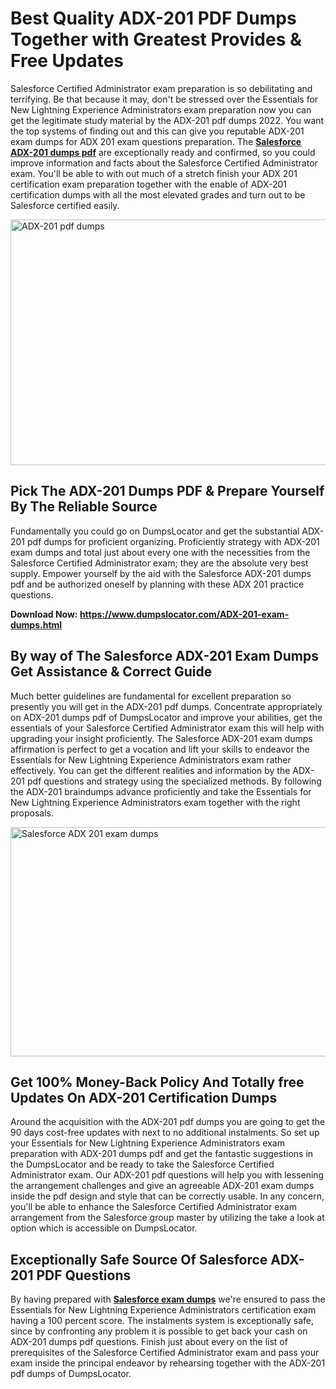 <h1><strong>Best Quality ADX-201 PDF Dumps Together with Greatest Provides &amp; Free Updates</strong></h1>
<p>Salesforce Certified Administrator exam preparation is so debilitating and terrifying. Be that because it may, don't be stressed over the Essentials for New Lightning Experience Administrators exam preparation now you can get the legitimate study material by the ADX-201 pdf dumps 2022. You want the top systems of finding out and this can give you reputable ADX-201 exam dumps for ADX 201 exam questions preparation. The <strong><a href="https://www.dumpslocator.com/ADX-201-exam-dumps.html">Salesforce ADX-201 dumps pdf</a></strong> are exceptionally ready and confirmed, so you could improve information and facts about the Salesforce Certified Administrator exam. You'll be able to with out much of a stretch finish your ADX 201 certification exam preparation together with the enable of ADX-201 certification dumps with all the most elevated grades and turn out to be Salesforce certified easily.</p>
<p><img src="https://i.ibb.co/SKhFh8d/Pastel-Purple-Computer-UI-Class-Syllabus-Education-Presentation.png" alt="ADX-201 pdf dumps" width="700" height="393" /></p>
<h2><strong>Pick The ADX-201 Dumps PDF &amp; Prepare Yourself By The Reliable Source</strong></h2>
<p>Fundamentally you could go on DumpsLocator and get the substantial ADX-201 pdf dumps for proficient organizing. Proficiently strategy with ADX-201 exam dumps and total just about every one with the necessities from the Salesforce Certified Administrator exam; they are the absolute very best supply. Empower yourself by the aid with the Salesforce ADX-201 dumps pdf and be authorized oneself by planning with these ADX 201 practice questions.</p>
<p><strong>Download Now: <a href="https://www.dumpslocator.com/ADX-201-exam-dumps.html">https://www.dumpslocator.com/ADX-201-exam-dumps.html</a></strong></p>
<h2><strong>By way of The Salesforce ADX-201 Exam Dumps Get Assistance &amp; Correct Guide</strong></h2>
<p>Much better guidelines are fundamental for excellent preparation so presently you will get in the ADX-201 pdf dumps. Concentrate appropriately on ADX-201 dumps pdf of DumpsLocator and improve your abilities, get the essentials of your Salesforce Certified Administrator exam this will help with upgrading your insight proficiently. The Salesforce ADX-201 exam dumps affirmation is perfect to get a vocation and lift your skills to endeavor the Essentials for New Lightning Experience Administrators exam rather effectively. You can get the different realities and information by the ADX-201 pdf questions and strategy using the specialized methods. By following the ADX-201 braindumps advance proficiently and take the Essentials for New Lightning Experience Administrators exam together with the right proposals.</p>
<p><a href="https://www.dumpslocator.com/ADX-201-exam-dumps.html"><img src="https://i.ibb.co/NtZbgjG/Blue-and-White-Medical-Dental-Clinic-Facebook-Ad.png" alt="Salesforce ADX 201 exam dumps" width="700" height="367" /></a></p>
<h2><strong>Get 100% Money-Back Policy And Totally free Updates On ADX-201 Certification Dumps</strong></h2>
<p>Around the acquisition with the ADX-201 pdf dumps you are going to get the 90 days cost-free updates with next to no additional instalments. So set up your Essentials for New Lightning Experience Administrators exam preparation with ADX-201 dumps pdf and get the fantastic suggestions in the DumpsLocator and be ready to take the Salesforce Certified Administrator exam. Our ADX-201 pdf questions will help you with lessening the arrangement challenges and give an agreeable ADX-201 exam dumps inside the pdf design and style that can be correctly usable. In any concern, you'll be able to enhance the Salesforce Certified Administrator exam arrangement from the Salesforce group master by utilizing the take a look at option which is accessible on DumpsLocator.</p>
<h2><strong>Exceptionally Safe Source Of Salesforce ADX-201 PDF Questions</strong></h2>
<p>By having prepared with <strong><a href="https://www.dumpslocator.com/salesforce-exams.html">Salesforce exam dumps</a></strong> we're ensured to pass the Essentials for New Lightning Experience Administrators certification exam having a 100 percent score. The instalments system is exceptionally safe, since by confronting any problem it is possible to get back your cash on ADX-201 dumps pdf questions. Finish just about every on the list of prerequisites of the Salesforce Certified Administrator exam and pass your exam inside the principal endeavor by rehearsing together with the ADX-201 pdf dumps of DumpsLocator.</p>
